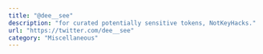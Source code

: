 ```yaml
---
title: "@dee__see"
description: "for curated potentially sensitive tokens, NotKeyHacks."
url: "https://twitter.com/dee__see"
category: "Miscellaneous"
---
```

